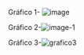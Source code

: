 Gráfico 1- ![image](https://github.com/nicolaskra/cnh_ms/assets/144272226/fb39e45c-5729-4f29-ba47-e4947f236394)







Gráfico 2-![image-1](https://github.com/nicolaskra/cnh_ms/assets/144272226/1a4dc6af-8487-4c85-845c-7004e39a720f)







Gráfico 3-![grafico3](https://github.com/nicolaskra/cnh_ms/assets/144272226/65f18930-af91-427b-97e4-e910e8b2b0a2)


